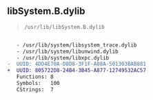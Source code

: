 ## libSystem.B.dylib

> `/usr/lib/libSystem.B.dylib`

```diff

   - /usr/lib/system/libsystem_trace.dylib
   - /usr/lib/system/libunwind.dylib
   - /usr/lib/system/libxpc.dylib
-  UUID: 4DD4E70A-D8D8-3F1F-A08A-501303BAB881
+  UUID: 805722D8-24B4-3B45-A877-12749532AC57
   Functions: 8
   Symbols:   100
   CStrings:  7

```
